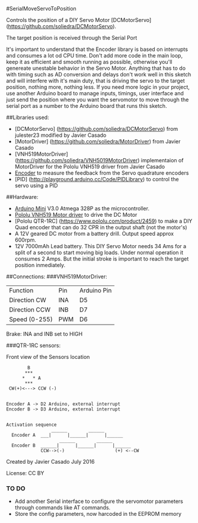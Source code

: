 #SerialMoveServoToPosition

Controls the position of a DIY Servo Motor [DCMotorServo] (https://github.com/soliedra/DCMotorServo).

The target position is received through the Serial Port 

It's important to understand that the Encoder library is based on interrupts and consumes a lot od CPU time.
Don't add more code in the main loop, keep it as efficient and smooth running as possible, otherwise you'll genereate unestable behavior in the Servo  Motor. 
Anything that has to do with timing such as AD conversion and delays don't work well in this sketch and will interfere with it's main duty, that is driving the servo
to the target position, nothing more, nothing less.
If you need more logic in your project, use another Arduino board to manage inputs, timings, user interface and
just send the position where you want the servomotor to move through the serial port as a number to the Arduino board that
runs this sketch.

##Libraries used:
- [DCMotorServo] (https://github.com/soliedra/DCMotorServo) from julester23 modified by Javier Casado
- [MotorDriver] (https://github.com/soliedra/MotorDriver) from Javier Casado
- [VNH519MotorDriver] (https://github.com/soliedra/VNH5019MotorDriver) implementaion of MotorDriver for the Pololu VNH519 driver from Javier Casado
- [Encoder](http://www.pjrc.com/teensy/td_libs_Encoder.html) to measure the feedback from the Servo quadrature encoders
- [PID] (http://playground.arduino.cc/Code/PIDLibrary) to control the servo using a PID 

##Hardware:
- [Arduino Mini](https://www.arduino.cc/en/Main/ArduinoBoardMini) V3.0 Atmega 328P as the microcontroller.
- [Pololu VNH519 Motor driver](https://www.pololu.com/product/1451) to drive the DC Motor
- [Pololu QTR-1RC] (https://www.pololu.com/product/2459) to make a DIY Quad encoder that can do 32 CPR in the output shaft (not the motor's)
- A 12V geared DC motor from a battery drill. Output speed approx 600rpm.
- 12V 7000mAh Lead battery. This DIY Servo Motor needs 34 Ams for a split of a second to start moving big loads. Under normal operation it consumes 2 Amps. But the initial stroke is important to reach the target position inmediately.

##Connections:
###VNH519MotorDriver:

<table>
<tr><td>Function</td><td>Pin</td><td>Arduino Pin</td></tr>
<tr><td>Direction CW</td><td>INA</td><td>D5</td></tr>
<tr><td>Direction CCW</td><td>INB</td><td>D7</td></tr>
<tr><td>Speed (0-255)</td><td>PWM</td><td>D6</td></tr>
</table>

Brake: INA and INB set to HIGH

###QTR-1RC sensors:

Front view of the Sensors location
```
        B
       ***
      *   * A
       ***
 CW(+)<---> CCW (-)
 

Encoder A -> D2 Arduino, external interrupt
Encoder B -> D3 Arduino, external interrupt


Activation sequence
                 ______        ______
  Encoder A  ___|      |______|      |______
                    ______        ______
  Encoder B  ______|      |______|      |______
             CCW-->(-)                   (+) <--CW

```
Created by Javier Casado July 2016

License: CC BY

### TO DO
- Add another Serial interface to configure the servomotor parameters through commands like AT commands.
- Store the config parameters, now harcoded in the EEPROM memory



